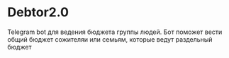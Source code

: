 # Debtor2.0
Telegram bot для ведения бюджета группы людей.
Бот поможет вести общий бюджет сожителяи или семьям, которые ведут раздельный бюджет
